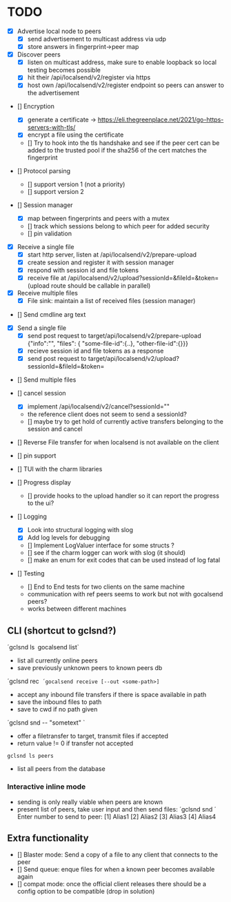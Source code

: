 # TODO

- [x] Advertise local node to peers
     - [x] send advertisement to multicast address via udp
     - [x] store answers in fingerprint->peer map
- [x] Discover peers
     - [x] listen on multicast address, make sure to enable loopback so local testing becomes possible
     - [x] hit their /api/localsend/v2/register via https
     - [x] host own /api/localsend/v2/register endpoint so peers can answer to the advertisement

- [] Encryption
	- [x] generate a certificate -> https://eli.thegreenplace.net/2021/go-https-servers-with-tls/
	- [x] encrypt a file using the certificate
	- [] Try to hook into the tls handshake and see if the peer cert can be added to the trusted pool if the sha256 of the cert matches the fingerprint
- [] Protocol parsing
    - [] support version 1 (not a priority)
    - [] support version 2 

- [] Session manager
    - [x] map between fingerprints and peers with a mutex
    - [] track which sessions belong to which peer for added security
    - [] pin validation

- [x] Receive a single file
    - [x] start http server, listen at /api/localsend/v2/prepare-upload
    - [x] create session and register it with session manager
    - [x] respond with session id and file tokens
    - [x] receive file at /api/localsend/v2/upload?sessionId=<id>&fileId=<fileid>&token=<fileToken>
        (upload route should be callable in parallel)
- [x] Receive multiple files
	- [x] File sink: maintain a list of received files (session manager)
- [] Send cmdline arg text
- [x] Send a single file
    - [x] send post request to target/api/localsend/v2/prepare-upload
        {"info":"<local node info>", "files": { "some-file-id":{..}, "other-file-id":{}}}
    - [x] recieve session id and file tokens as a response
    - [x] send post request to target/api/localsend/v2/upload?sessionId=<id>&fileId=<fileid>&token=<fileToken>
- [] Send multiple files

- [] cancel session
    - [x] implement /api/localsend/v2/cancel?sessionId="<sessionId>"
	- the reference client does not seem to send a sessionId?
    - [] maybe try to get hold of currently active transfers belonging to the session and cancel

- [] Reverse File transfer for when localsend is not available on the client
- [] pin support
- [] TUI with the charm libraries
- [] Progress display
    - [] provide hooks to the upload handler so it can report the progress to the ui?

- [] Logging
    - [x] Look into structural logging with slog
    - [x] Add log levels for debugging
    - [] Implement LogValuer interface for some structs ?
    - [] see if the charm logger can work with slog (it should)
    - [] make an enum for exit codes that can be used instead of log fatal

- [] Testing
    - [] End to End tests for two clients on the same machine
	- communication with ref peers seems to work but not with gocalsend peers?
	- works between different machines
    

## CLI (shortcut to gclsnd?)
´gclsnd ls`
`gocalsend list`
- list all currently online peers
- save previously unknown peers to known peers db

´gclsnd rec`
´gocalsend receive [--out <some-path>]`
- accept any inbound file transfers if there is space available in path
- save the inbound files to path
- save to cwd if no path given

´gclsnd snd <target> -- "sometext" <file1> <file2>`
- offer a filetransfer to target, transmit files if accepted
- return value != 0 if transfer not accepted

`gclsnd ls peers`
- list all peers from the database

### Interactive inline mode
- sending is only really viable when peers are known
- present list of peers, take user input and then send files:
´gclsnd snd <file1> <file2> <file3>´
Enter number to send to peer:
[1] Alias1
[2] Alias2
[3] Alias3
[4] Alias4


## Extra functionality
- [] Blaster mode: Send a copy of a file to any client that connects to the peer
- [] Send queue: enque files for when a known peer becomes available again
- [] compat mode: once the official client releases there should be a config option to be compatible (drop in solution)
